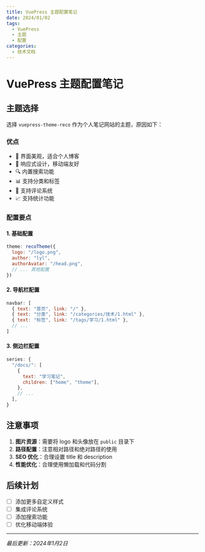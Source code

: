 ```yaml
---
title: VuePress 主题配置笔记
date: 2024/01/02
tags:
  - VuePress
  - 主题
  - 配置
categories:
  - 技术文档
---
```


# VuePress 主题配置笔记

## 主题选择

选择 `vuepress-theme-reco` 作为个人笔记网站的主题，原因如下：

### 优点
- 🎨 界面美观，适合个人博客
- 📱 响应式设计，移动端友好
- 🔍 内置搜索功能
- 📊 支持分类和标签
- 💬 支持评论系统
- 📈 支持统计功能

### 配置要点

#### 1. 基础配置
```javascript
theme: recoTheme({
  logo: "/logo.png",
  author: "lyl",
  authorAvatar: "/head.png",
  // ... 其他配置
})
```

#### 2. 导航栏配置
```javascript
navbar: [
  { text: "首页", link: "/" },
  { text: "分类", link: "/categories/技术/1.html" },
  { text: "标签", link: "/tags/学习/1.html" },
  // ...
]
```

#### 3. 侧边栏配置
```javascript
series: {
  "/docs/": [
    {
      text: "学习笔记",
      children: ["home", "theme"],
    },
    // ...
  ],
}
```

## 注意事项

1. **图片资源**：需要将 logo 和头像放在 `public` 目录下
2. **路径配置**：注意相对路径和绝对路径的使用
3. **SEO 优化**：合理设置 title 和 description
4. **性能优化**：合理使用懒加载和代码分割

## 后续计划

- [ ] 添加更多自定义样式
- [ ] 集成评论系统
- [ ] 添加搜索功能
- [ ] 优化移动端体验

---

*最后更新：2024年1月2日*